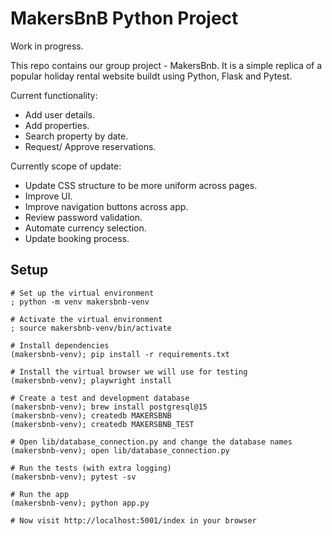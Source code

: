 # MakersBnB Python Project 
Work in progress.

This repo contains our group project - MakersBnb. 
It is a simple replica of a popular holiday rental website buildt using Python, Flask and Pytest.

Current functionality:
- Add user details.
- Add properties.
- Search property by date.
- Request/ Approve reservations.

Currently scope of update:
- Update CSS structure to be more uniform across pages.
- Improve UI.
- Improve navigation buttons across app.
- Review password validation.
- Automate currency selection.
- Update booking process.



## Setup

```shell
# Set up the virtual environment
; python -m venv makersbnb-venv

# Activate the virtual environment
; source makersbnb-venv/bin/activate

# Install dependencies
(makersbnb-venv); pip install -r requirements.txt

# Install the virtual browser we will use for testing
(makersbnb-venv); playwright install

# Create a test and development database
(makersbnb-venv); brew install postgresql@15
(makersbnb-venv); createdb MAKERSBNB
(makersbnb-venv); createdb MAKERSBNB_TEST

# Open lib/database_connection.py and change the database names
(makersbnb-venv); open lib/database_connection.py

# Run the tests (with extra logging)
(makersbnb-venv); pytest -sv

# Run the app
(makersbnb-venv); python app.py

# Now visit http://localhost:5001/index in your browser
```
